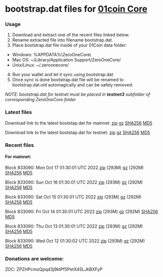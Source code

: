 # bootstrap.dat files for [01coin Core](https://01coin.io)

### Usage

1. Download and extract one of the recent files linked below.
2. Rename extracted file into filename bootstrap.dat.
3. Place bootstrap.dat file inside of your 01Coin data folder:
 - Windows: %APPDATA%\ZeroOneCore\
 - Mac OS: ~/Library/Application Support/ZeroOneCore/
 - Unix/Linux: ~/.zeroonecore/
4. Run your wallet and let it sync using bootstrap.dat
5. Once sync is done bootstrap.dat file will be renamed to bootstrap.dat.old automagically and can be safely removed.

_NOTE: bootstrap.dat for testnet must be placed in **testnet3** subfolder of corresponding ZeroOneCore folder_

### Latest files
Download link to the latest bootstap.dat for mainnet: [zip](https://files.01coin.io/mainnet/bootstrap.dat.zip) [gz](https://files.01coin.io/mainnet/bootstrap.dat.tar.gz) [SHA256](https://files.01coin.io/mainnet/sha256.txt) [MD5](https://files.01coin.io/mainnet/md5.txt)

Download link to the latest bootstap.dat for testnet: [zip](https://files.01coin.io/testnet/bootstrap.dat.zip) [gz](https://files.01coin.io/testnet/bootstrap.dat.tar.gz) [SHA256](https://files.01coin.io/testnet/sha256.txt) [MD5](https://files.01coin.io/testnet/md5.txt)

### Recent files

#### For mainnet:

Block 833090: Mon Oct 17 01:30:01 UTC 2022 [zip](https://files.01coin.io/mainnet/2022-10-17/bootstrap.dat.zip) (293M) [gz](https://files.01coin.io/mainnet/2022-10-17/bootstrap.dat.tar.gz) (292M) [SHA256](https://files.01coin.io/mainnet/2022-10-17/sha256.txt) [MD5](https://files.01coin.io/mainnet/2022-10-17/md5.txt)

Block 833090: Sun Oct 16 01:30:01 UTC 2022 [zip](https://files.01coin.io/mainnet/2022-10-16/bootstrap.dat.zip) (293M) [gz](https://files.01coin.io/mainnet/2022-10-16/bootstrap.dat.tar.gz) (292M) [SHA256](https://files.01coin.io/mainnet/2022-10-16/sha256.txt) [MD5](https://files.01coin.io/mainnet/2022-10-16/md5.txt)

Block 833090: Sat Oct 15 01:30:01 UTC 2022 [zip](https://files.01coin.io/mainnet/2022-10-15/bootstrap.dat.zip) (293M) [gz](https://files.01coin.io/mainnet/2022-10-15/bootstrap.dat.tar.gz) (292M) [SHA256](https://files.01coin.io/mainnet/2022-10-15/sha256.txt) [MD5](https://files.01coin.io/mainnet/2022-10-15/md5.txt)

Block 833090: Fri Oct 14 01:30:01 UTC 2022 [zip](https://files.01coin.io/mainnet/2022-10-14/bootstrap.dat.zip) (293M) [gz](https://files.01coin.io/mainnet/2022-10-14/bootstrap.dat.tar.gz) (292M) [SHA256](https://files.01coin.io/mainnet/2022-10-14/sha256.txt) [MD5](https://files.01coin.io/mainnet/2022-10-14/md5.txt)

Block 833090: Thu Oct 13 01:30:01 UTC 2022 [zip](https://files.01coin.io/mainnet/2022-10-13/bootstrap.dat.zip) (293M) [gz](https://files.01coin.io/mainnet/2022-10-13/bootstrap.dat.tar.gz) (292M) [SHA256](https://files.01coin.io/mainnet/2022-10-13/sha256.txt) [MD5](https://files.01coin.io/mainnet/2022-10-13/md5.txt)

Block 833090: Wed Oct 12 01:30:02 UTC 2022 [zip](https://files.01coin.io/mainnet/2022-10-12/bootstrap.dat.zip) (293M) [gz](https://files.01coin.io/mainnet/2022-10-12/bootstrap.dat.tar.gz) (292M) [SHA256](https://files.01coin.io/mainnet/2022-10-12/sha256.txt) [MD5](https://files.01coin.io/mainnet/2022-10-12/md5.txt)


### Donations are welcome:

ZOC: ZPZHPcmoQpqd3j9ktPf5PetX4SLJkBXFyP
